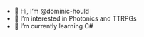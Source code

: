 - 👋 Hi, I’m @dominic-hould
- 👀 I’m interested in Photonics and TTRPGs
- 🌱 I’m currently learning C#

<!---
dominic-hould/dominic-hould is a ✨ special ✨ repository because its `README.md` (this file) appears on your GitHub profile.
You can click the Preview link to take a look at your changes.
--->
